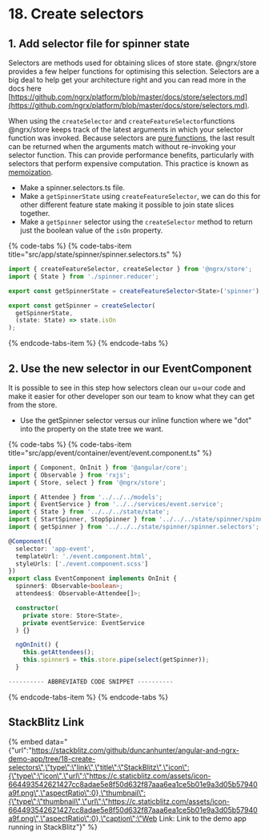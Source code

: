 # 18. Create selectors

## 1. Add selector file for spinner state

Selectors are methods used for obtaining slices of store state. @ngrx/store provides a few helper functions for optimising this selection.  Selectors are a big deal to help get your architecture right and you can read more in the docs here [https://github.com/ngrx/platform/blob/master/docs/store/selectors.md](https://github.com/ngrx/platform/blob/master/docs/store/selectors.md).

When using the `createSelector` and `createFeatureSelector`functions @ngrx/store keeps track of the latest arguments in which your selector function was invoked. Because selectors are [pure functions](https://en.wikipedia.org/wiki/Pure_function), the last result can be returned when the arguments match without re-invoking your selector function. This can provide performance benefits, particularly with selectors that perform expensive computation. This practice is known as [memoization](https://en.wikipedia.org/wiki/Memoization).

* Make a spinner.selectors.ts file.
* Make a `getSpinnerState` using `createFeatureSelector`, we can do this for other different feature state making it possible to join state slices together.
* Make a `getSpinner` selector using the `createSelector` method to return just the boolean value of the `isOn` property.

{% code-tabs %}
{% code-tabs-item title="src/app/state/spinner/spinner.selectors.ts" %}
```typescript
import { createFeatureSelector, createSelector } from '@ngrx/store';
import { State } from './spinner.reducer';

export const getSpinnerState = createFeatureSelector<State>('spinner');

export const getSpinner = createSelector(
  getSpinnerState,
  (state: State) => state.isOn
);

```
{% endcode-tabs-item %}
{% endcode-tabs %}

## 2. Use the new selector in our EventComponent

It is possible to see in this step how selectors clean our u=our code and make it easier for other developer son our team to know what they can get from the store. 

* Use the getSpinner selector versus our inline function where we "dot" into the property on the state tree we want.

{% code-tabs %}
{% code-tabs-item title="src/app/event/container/event/event.component.ts" %}
```typescript
import { Component, OnInit } from '@angular/core';
import { Observable } from 'rxjs';
import { Store, select } from '@ngrx/store';

import { Attendee } from '../../../models';
import { EventService } from '../../services/event.service';
import { State } from '../../../state/state';
import { StartSpinner, StopSpinner } from '../../../state/spinner/spinner.actions';
import { getSpinner } from '../../../state/spinner/spinner.selectors';

@Component({
  selector: 'app-event',
  templateUrl: './event.component.html',
  styleUrls: ['./event.component.scss']
})
export class EventComponent implements OnInit {
  spinner$: Observable<boolean>;
  attendees$: Observable<Attendee[]>;

  constructor(
    private store: Store<State>,
    private eventService: EventService
  ) {}

  ngOnInit() {
    this.getAttendees();
    this.spinner$ = this.store.pipe(select(getSpinner));
  }

---------- ABBREVIATED CODE SNIPPET ----------
```
{% endcode-tabs-item %}
{% endcode-tabs %}

## StackBlitz Link

{% embed data="{\"url\":\"https://stackblitz.com/github/duncanhunter/angular-and-ngrx-demo-app/tree/18-create-selectors\",\"type\":\"link\",\"title\":\"StackBlitz\",\"icon\":{\"type\":\"icon\",\"url\":\"https://c.staticblitz.com/assets/icon-664493542621427cc8adae5e8f50d632f87aaa6ea1ce5b01e9a3d05b57940a9f.png\",\"aspectRatio\":0},\"thumbnail\":{\"type\":\"thumbnail\",\"url\":\"https://c.staticblitz.com/assets/icon-664493542621427cc8adae5e8f50d632f87aaa6ea1ce5b01e9a3d05b57940a9f.png\",\"aspectRatio\":0},\"caption\":\"Web Link: Link to the demo app running in StackBlitz\"}" %}


